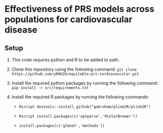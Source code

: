 # Effectiveness of PRS models across populations for cardiovascular disease







## Setup

1. This code requires python and R to be added to path.

2. Clone this repository using the following command: `git clone https://github.com/y00628/equitable-prs-cardiovascular.git`

3. Install the required python packages by running the following command: `pip install -r src/requirements.txt` 

4. Install the required R packages by running the following commands: 

    * `Rscript devtools::install_github("gabraham/plink2R/plink2R")`

    * `Rscript install.packages(c('optparse','RColorBrewer'))`

    * `install.packages(c('glmnet','methods'))`